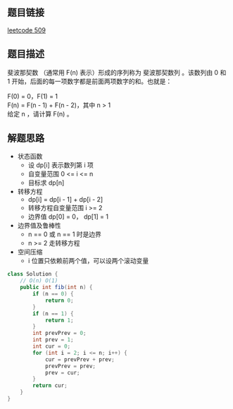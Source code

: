 ## 题目链接

[leetcode 509](https://leetcode.cn/problems/fibonacci-number/)  

## 题目描述

斐波那契数 （通常用 F(n) 表示）形成的序列称为 斐波那契数列 。该数列由 0 和 1 开始，后面的每一项数字都是前面两项数字的和。也就是：  

F(0) = 0，F(1) = 1  
F(n) = F(n - 1) + F(n - 2)，其中 n > 1  
给定 n ，请计算 F(n) 。  

## 解题思路  

- 状态函数
  - 设 dp[i] 表示数列第 i 项
  - 自变量范围 0 <= i <= n
  - 目标求 dp[n]
- 转移方程
  - dp[i] = dp[i - 1] + dp[i - 2]
  - 转移方程自变量范围 i >= 2
  - 边界值 dp[0] = 0， dp[1] = 1
- 边界值及鲁棒性
  - n == 0 或 n == 1 时是边界
  - n >= 2 走转移方程
- 空间压缩
  - i 位置只依赖前两个值，可以设两个滚动变量


```java
class Solution {
    // O(n) O(1)
    public int fib(int n) {
        if (n == 0) {
            return 0;
        }
        if (n == 1) {
            return 1;
        }
        int prevPrev = 0;
        int prev = 1;
        int cur = 0;
        for (int i = 2; i <= n; i++) {
            cur = prevPrev + prev;
            prevPrev = prev;
            prev = cur;
        }
        return cur;
    }
}
```



